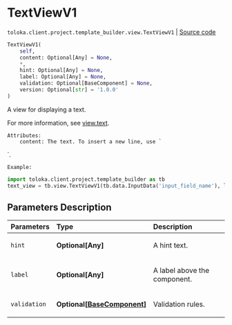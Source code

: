# TextViewV1
`toloka.client.project.template_builder.view.TextViewV1` | [Source code](https://github.com/Toloka/toloka-kit/blob/v1.2.1/src/client/project/template_builder/view.py#L407)

```python
TextViewV1(
    self,
    content: Optional[Any] = None,
    *,
    hint: Optional[Any] = None,
    label: Optional[Any] = None,
    validation: Optional[BaseComponent] = None,
    version: Optional[str] = '1.0.0'
)
```

A view for displaying a text.


For more information, see [view.text](https://toloka.ai/docs/template-builder/reference/view.text).

    Attributes:
        content: The text. To insert a new line, use `
`.

    Example:
```python
import toloka.client.project.template_builder as tb
text_view = tb.view.TextViewV1(tb.data.InputData('input_field_name'), label='My label:')
```


## Parameters Description

| Parameters | Type | Description |
| :----------| :----| :-----------|
`hint`|**Optional\[Any\]**|<p>A hint text.</p>
`label`|**Optional\[Any\]**|<p>A label above the component.</p>
`validation`|**Optional\[[BaseComponent](toloka.client.project.template_builder.base.BaseComponent.md)\]**|<p>Validation rules.</p>

